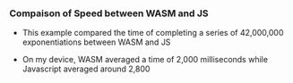 ### Compaison of Speed between WASM and JS 
- This example compared the time of completing a series of 42,000,000 exponentiations between WASM and JS

- On my device, WASM averaged a time of 2,000 milliseconds while Javascript averaged around 2,800

